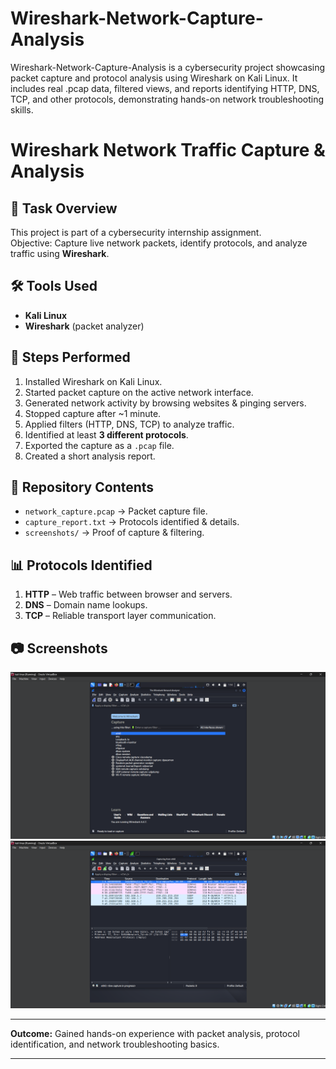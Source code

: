 # Wireshark-Network-Capture-Analysis
Wireshark-Network-Capture-Analysis is a cybersecurity project showcasing packet capture and protocol analysis using Wireshark on Kali Linux. It includes real .pcap data, filtered views, and reports identifying HTTP, DNS, TCP, and other protocols, demonstrating hands-on network troubleshooting skills.
# Wireshark Network Traffic Capture & Analysis

## 📌 Task Overview
This project is part of a cybersecurity internship assignment.  
Objective: Capture live network packets, identify protocols, and analyze traffic using **Wireshark**.

## 🛠 Tools Used
- **Kali Linux**
- **Wireshark** (packet analyzer)

## 🔹 Steps Performed
1. Installed Wireshark on Kali Linux.
2. Started packet capture on the active network interface.
3. Generated network activity by browsing websites & pinging servers.
4. Stopped capture after ~1 minute.
5. Applied filters (HTTP, DNS, TCP) to analyze traffic.
6. Identified at least **3 different protocols**.
7. Exported the capture as a `.pcap` file.
8. Created a short analysis report.

## 📂 Repository Contents
- `network_capture.pcap` → Packet capture file.
- `capture_report.txt` → Protocols identified & details.
- `screenshots/` → Proof of capture & filtering.

## 📊 Protocols Identified
1. **HTTP** – Web traffic between browser and servers.
2. **DNS** – Domain name lookups.
3. **TCP** – Reliable transport layer communication.

## 📷 Screenshots
![Capture Start](s.png)
![Filtered Traffic](s1.png)

---

**Outcome:** Gained hands-on experience with packet analysis, protocol identification, and network troubleshooting basics.

---
